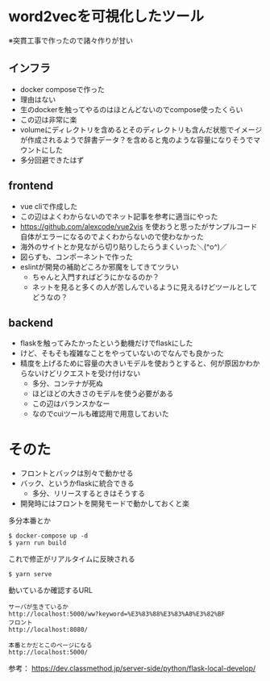 # word2vecを可視化したツール
※突貫工事で作ったので諸々作りが甘い

## インフラ
- docker composeで作った
- 理由はない
- 生のdockerを触ってやるのはほとんどないのでcompose使ったくらい
- この辺は非常に楽
- volumeにディレクトリを含めるとそのディレクトリも含んだ状態でイメージが作成されるようで辞書データ？を含めると鬼のような容量になりそうでマウントにした
- 多分回避できたはず

## frontend
- vue cliで作成した
- この辺はよくわからないのでネット記事を参考に適当にやった
- https://github.com/alexcode/vue2vis を使おうと思ったがサンプルコード自体がエラーになるのでよくわからないので使わなかった
- 海外のサイトとか見ながら切り貼りしたらうまくいった＼(^o^)／
- 図らずも、コンポーネントで作った
- eslintが開発の補助どころか邪魔をしてきてツラい
  - ちゃんと入門すればどうにかなるのか？
  - ネットを見ると多くの人が苦しんでいるように見えるけどツールとしてどうなの？

## backend
- flaskを触ってみたかったという動機だけでflaskにした
- けど、そもそも複雑なことをやっていないのでなんでも良かった
- 精度を上げるために容量の大きいモデルを使おうとすると、何が原因かわからないけどリクエストを受け付けない
  - 多分、コンテナが死ぬ
  - ほどほどの大きさのモデルを使う必要がある
  - この辺はバランスかなー
  - なのでcuiツールも確認用で用意しておいた

# そのた
- フロントとバックは別々で動かせる
- バック、というかflaskに統合できる
  - 多分、リリースするときはそうする
- 開発時にはフロントを開発モードで動かしておくと楽

多分本番とか
```
$ docker-compose up -d
$ yarn run build
```

これで修正がリアルタイムに反映される
```
$ yarn serve
```

動いているか確認するURL
```
サーバが生きているか
http://localhost:5000/ww?keyword=%E3%83%88%E3%83%A8%E3%82%BF
フロント
http://localhost:8080/

本番とかだとこのページになる
http://localhost:5000/
```

参考：
https://dev.classmethod.jp/server-side/python/flask-local-develop/
